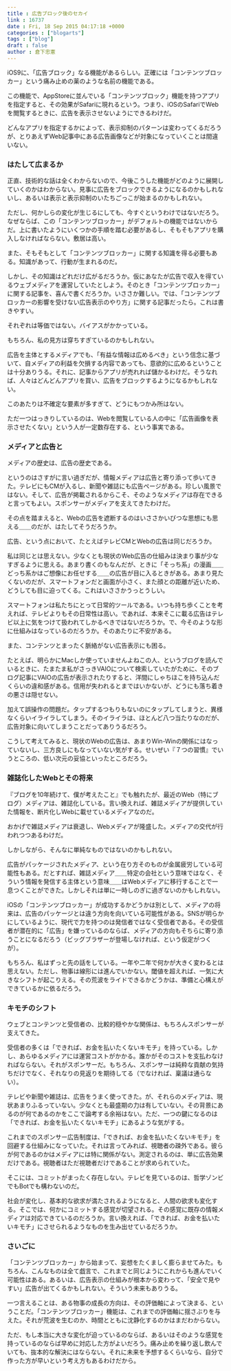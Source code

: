 ```yaml
---
title : 広告ブロック後のセカイ
link : 16737
date : Fri, 18 Sep 2015 04:17:18 +0000
categories : ["blogarts"]
tags : ["blog"]
draft : false
author : 倉下忠憲
---
```


iOS9に、「広告ブロック」なる機能があるらしい。正確には「コンテンツブロッカー」という痛み止めの薬のような名前の機能である。

この機能で、AppStoreに並んでいる「コンテンツブロック」機能を持つアプリを指定すると、その効果がSafariに現れるという。つまり、iOSのSafariでWebを閲覧するときに、広告を表示させないようにできるわけだ。

どんなアプリを指定するかによって、表示抑制のパターンは変わってくるだろうが、とりあえずWeb記事中にある広告画像などが対象になっていくことは間違いない。

<H3>はたして広まるか</H3>

正直、技術的な話は全くわからないので、今後こうした機能がどのように展開していくのかはわからない。見事に広告をブロックできるようになるのかもしれないし、あるいは表示と表示抑制のいたちごっこが始まるのかもしれない。

ただし、何かしらの変化が生じるにしても、今すぐというわけではないだろう。なぜならば、この「コンテンツブロッカー」がデフォルトの機能ではないからだ。上に書いたようにいくつかの手順を踏む必要があるし、そもそもアプリを購入しなければならない。敷居は高い。

また、そもそもとして「コンテンツブロッカー」に関する知識を得る必要もある。知識があって、行動が生まれるのだ。

しかし、その知識はどれだけ広がるだろうか。仮にあなたが広告で収入を得ているウェブメディアを運営していたとしよう。そのとき「コンテンツブロッカー」に関する記事を、喜んで書くだろうか。いささか難しい。では、「コンテンツブロッカーの影響を受けない広告表示のやり方」に関する記事だったら。これは書きやすい。

それぞれは等価ではない。バイアスがかかっている。

もちろん、私の見方は穿ちすぎているのかもしれない。

広告を主体とするメディアでも、「有益な情報は広めるべき」という信念に基づいて、自メディアの利益を欠損する内容であっても、意欲的に広めるということは十分ありうる。それに、記事からアプリが売れれば儲かるわけだ。そうなれば、人々はどんどんアプリを買い、広告をブロックするようになるかもしれない。

このあたりは不確定な要素が多すぎて、どうにもつかみ所はない。

ただ一つはっきりしているのは、Webを閲覧している人の中に「広告画像を表示させたくない」という人が一定数存在する、という事実である。

<H3>メディアと広告と</H3>

メディアの歴史は、広告の歴史である。

というのはさすがに言い過ぎだが、情報メディアは広告と寄り添って歩いてきた。テレビにもCMが入るし、新聞や雑誌にも広告ページがある。珍しい風景ではない。そして、広告が掲載されるからこそ、そのようなメディアは存在できると言ってもよい。スポンサーがメディアを支えてきたわけだ。

その点を踏まえると、Webの広告を遮断するのはいささかいびつな思想にも思える＿＿のだが、はたしてそうだろうか。

広告、という点において、たとえばテレビCMとWebの広告は同じだろうか。

私は同じとは思えない。少なくとも現状のWeb広告の仕組みは決まり事が少なすぎるように思える。あまり書くのもなんだが、ときに「そっち系」の漫画＿＿どっち系かはご想像にお任せする＿＿の広告が目に入るときがある。あまり見たくないのだが、スマートフォンだと画面が小さく、また顔との距離が近いため、どうしても目に迫ってくる。これはいささかうっとうしい。

スマートフォンは私たちにとって日常的ツールである。いつも持ち歩くことを考えれば、テレビよりもその日常性は高い。であれば、本来そこに載る広告はテレビ以上に気をつけて扱われてしかるべきではないだろうか。で、今そのような形に仕組みはなっているのだろうか。そのあたりに不安がある。

また、コンテンツとまったく脈絡がない広告表示にも困る。

たとえば、明らかにMacしか使っていませんよねこの人、というブログを読んでいるときに、たまたま私がさっきVAIOについて検索していたがために、そのブログ記事にVAIOの広告が表示されたりすると、洋間にしゃちほこを持ち込んだくらいの違和感がある。信用が失われるとまではいかないが、どうにも落ち着きの悪さは隠せない。

加えて誤操作の問題だ。タップするつもりもないのにタップしてしまうと、異様なくらいイライラしてしまう。そのイライラは、ほとんど八つ当たりなのだが、広告対象に向いてしまうことだってありうるだろう。

こうして考えてみると、現状のWebの広告は、あまりWin-Winの関係にはなっていないし、三方良しにもなっていない気がする。せいぜい『７つの習慣』でいうところの、低い次元の妥協といったところだろう。

<H3>雑誌化したWebとその将来</H3>

『ブログを10年続けて、僕が考えたこと』でも触れたが、最近のWeb（特にブログ）メディアは、雑誌化している。言い換えれば、雑誌メディアが提供していた情報を、断片化しWebに載せているメディアなのだ。

おかげで雑誌メディアは衰退し、Webメディアが隆盛した。メディアの交代が行われつつあるわけだ。

しかしながら、そんなに単純なものではないのかもしれない。

広告がパッケージされたメディア、という在り方そのものが金属疲労している可能性もある。だとすれば、雑誌メディア＿＿特定の会社という意味ではなく、そういう情報を発信する主体という意味＿＿はWebメディアに移行することで一息つくことができた。しかしそれは単に一時しのぎに過ぎないのかもしれない。

iOSの「コンテンツブロッカー」が成功するかどうかは別として、メディアの将来は、広告のパッケージとは違う方向を向いている可能性がある。SNSが明らかにしているように、現代で力を持つのは発信者ではなく受信者である。その受信者が潜在的に「広告」を嫌っているのならば、メディアの方向もそちらに寄り添うことになるだろう（ビッグブラザーが登場しなければ、という仮定がつくが）。

もちろん、私はずっと先の話をしている。一年や二年で何かが大きく変わるとは思えない。ただし、物事は線形には進んでいかない。閾値を超えれば、一気に大きなシフトが起こりえる。その荒波をライドできるかどうかは、準備と心構えができているかに依るだろう。

<H3>キモチのシフト</H3>

ウェブとコンテンツと受信者の、比較的穏やかな関係は、もちろんスポンサーが支えてきた。

受信者の多くは「できれば、お金を払いたくないキモチ」を持っている。しかし、あらゆるメディアには運営コストがかかる。誰かがそのコストを支払わなければならない。それがスポンサーだ。もちろん、スポンサーは純粋な貢献の気持ちだけでなく、それなりの見返りを期待してる（でなければ、稟議は通らない）。

テレビや新聞や雑誌は、広告をうまく使ってきた。が、それらのメディアは、現状あまりふるっていない。少なくとも最盛期の力は有していない。その背景にあるのが何であるのかをここで論考する余裕はない。ただ、一つの鍵になるのは「できれば、お金を払いたくないキモチ」にあるような気がする。

これまでのスポンサー広告制度は、「できれば、お金を払いたくないキモチ」を回避する仕組みになっていた。それは言ってみれば、視聴者の疎外である。彼らが何であるのかはメディアには特に関係がない。測定されるのは、単に広告効果だけである。視聴者はただ視聴者だけであることが求められていた。

そこには、コミットがまったく存在しない。テレビを見ているのは、哲学ゾンビでもBotでも構わないのだ。

社会が変化し、基本的な欲求が満たされるようになると、人間の欲求も変化する。そこでは、何かにコミットする感覚が切望される。その感覚に既存の情報メディアは対応できているのだろうか。言い換えれば、「できれば、お金を払いたいキモチ」にさせられるようなものを生み出せているだろうか。

<H3>さいごに</H3>

「コンテンツブロッカー」から始まって、妄想をたくましく膨らませてみた。もちろん、こんなものは全て戯言で、これまでと同じようにこれからも進んでいく可能性はある。あるいは、広告表示の仕組みが根本から変わって、「安全で見やすい」広告が出てくるかもしれない。そういう未来もありうる。

一つ言えることは、ある物事の成長の方向は、その評価軸によって決まる、ということだ。「コンテンツブロッカー」機能は、これまでの評価軸に揺さぶりを与えた。それが荒波を生むのか、時間とともに沈静化するのかはまだわからない。

ただ、もし本当に大きな変化が迫っているのならば、あるいはそのような感覚を持っているのならば早めに対応した方がよいだろう。痛み止めを繰り返し飲んでいても、抜本的な解決にはならない。それに未来を予想するくらいなら、自分で作った方が早いという考え方もあるわけだから。
